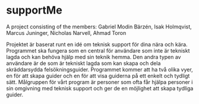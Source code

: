 # supportMe

A project consisting of the members:
Gabriel Modin Bärzén,
Isak Holmqvist,
Marcus Juninger,
Nicholas Narvell,
Ahmad Toron

Projektet är baserat runt en idé om teknisk support för dina nära och kära. Programmet ska fungera som en central för användare som inte är tekniskt lagda och kan behöva hjälp med sin teknik hemma. Den andra typen av användare är de som är tekniskt lagda som kan skapa och dela skräddarsydda felsökningsguider. Programmet kommer att ha två olika vyer, en för att skapa guider och en för att visa guiderna på ett enkelt och tydligt sätt. Målgruppen för vårt program är personer som ofta får hjälpa personer i sin omgivning med teknisk support och ger de en möjlighet att skapa tydliga guider. 

